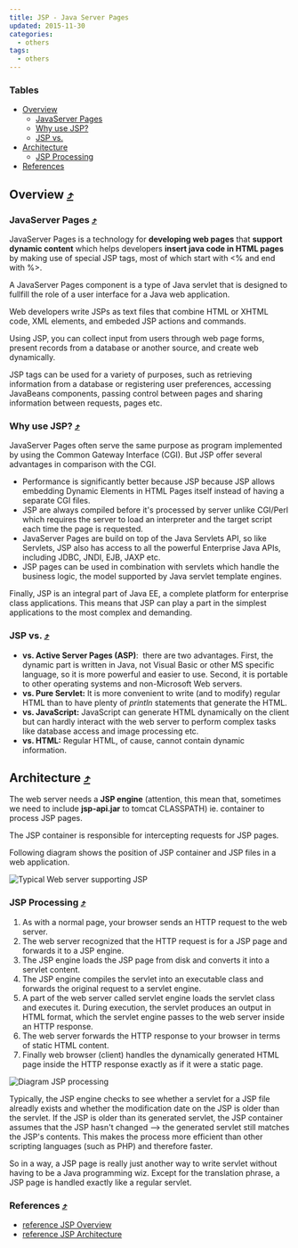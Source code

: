 ```yaml
---
title: JSP - Java Server Pages
updated: 2015-11-30
categories:
  - others
tags:
  - others
---
```


### Tables

* [Overview](#overview-10548tables)
  * [JavaServer Pages](#javaserver-pages-10548tables)
  * [Why use JSP?](#why-use-jsp-10548tables)
  * [JSP vs.](#jsp-vs-10548tables)
* [Architecture](#architecture-10548tables)
  * [JSP Processing](#jsp-processing-10548tables)
* [References](#references-10548tables)

## Overview [&#10548;](#tables)

### JavaServer Pages [&#10548;](#tables)

JavaServer Pages is a technology for **developing web pages** that **support dynamic content** which helps developers **insert java code in HTML pages** by making use of special JSP tags, most of which start with <% and end with %>.

A JavaServer Pages component is a type of Java servlet that is designed to fullfill the role of a user interface for a Java web application.

Web developers write JSPs as text files that combine HTML or XHTML code, XML elements, and embeded JSP actions and commands.

Using JSP, you can collect input from users through web page forms, present records from a database or another source, and create web dynamically.

JSP tags can be used for a variety of purposes, such as retrieving information from a database or registering user preferences, accessing JavaBeans components, passing control between pages and sharing information between requests, pages etc.

### Why use JSP? [&#10548;](#tables)

JavaServer Pages often serve the same purpose as program implemented by using the Common Gateway Interface (CGI). But JSP offer several advantages in comparison with the CGI.

* Performance is significantly better because JSP because JSP allows embedding Dynamic Elements in HTML Pages itself instead of having a separate CGI files.
* JSP are always compiled before it's processed by server unlike CGI/Perl which requires the server to load an interpreter and the target script each time the page is requested.
* JavaServer Pages are build on top of the Java Servlets API, so like Servlets, JSP also has access to all the powerful Enterprise Java APIs, including JDBC, JNDI, EJB, JAXP etc.
* JSP pages can be used in combination with servlets which handle the business logic, the model supported by Java servlet template engines.

Finally, JSP is an integral part of Java EE, a complete platform for enterprise class applications. This means that JSP can play a part in the simplest applications to the most complex and demanding.

### JSP vs. [&#10548;](#tables)

* **vs. Active Server Pages (ASP)**:  there are two advantages. First, the dynamic part is written in Java, not Visual Basic or other MS specific language, so it is more powerful and easier to use. Second, it is portable to other operating systems and non-Microsoft Web servers.
* **vs. Pure Servlet:** It is more convenient to write (and to modify) regular HTML than to have plenty of *println* statements that generate the HTML.
* **vs. JavaScript:** JavaScript can generate HTML dynamically on the client but can hardly interact with the web server to perform complex tasks like database access and image processing etc.
* **vs. HTML:** Regular HTML, of cause, cannot contain dynamic information.

## Architecture [&#10548;](#tables)
The web server needs a **JSP engine** (attention, this mean that, sometimes we need to include **jsp-api.jar** to tomcat CLASSPATH) ie. container to process JSP pages.

The JSP container is responsible for intercepting requests for JSP pages.

Following diagram shows the position of JSP container and JSP files in a web application.

![Typical Web server supporting JSP](http://www.tutorialspoint.com/jsp/images/jsp-arch.jpg)

### JSP Processing [&#10548;](#tables)

1. As with a normal page, your browser sends an HTTP request to the web server.
2. The web server recognized that the HTTP request is for a JSP page and forwards it to a JSP engine.
3. The JSP engine loads the JSP page from disk and converts it into a servlet content.
4. The JSP engine compiles the servlet into an executable class and forwards the original request to a servlet engine.
5. A part of the web server called servlet engine loads the servlet class and executes it. During execution, the servlet produces an output in HTML format, which the servlet engine passes to the web server inside an HTTP response.
6. The web server forwards the HTTP response to your browser in terms of static HTML content.
7. Finally web browser (client) handles the dynamically generated HTML page inside the HTTP response exactly as if it were a static page.

![Diagram JSP processing](http://www.tutorialspoint.com/jsp/images/jsp-processing.jpg)

Typically, the JSP engine checks to see whether a servlet for a JSP file alreadly exists and whether the modification date on the JSP is older than the servlet. If the JSP is older than its generated servlet, the JSP container assumes that the JSP hasn't changed --> the generated servlet still matches the JSP's contents. This makes the process more efficient than other scripting languages (such as PHP) and therefore faster.

So in a way, a JSP page is really just another way to write servlet without having to be a Java programming wiz. Except for the translation phrase, a JSP page is handled exactly like a regular servlet.

### References [&#10548;](#tables)
* [reference JSP Overview](http://www.tutorialspoint.com/jsp/jsp_overview.htm)
* [reference JSP Architecture](http://www.tutorialspoint.com/jsp/jsp_architecture.htm)

